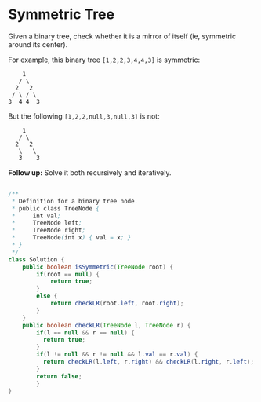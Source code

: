# Symmetric Tree

Given a binary tree, check whether it is a mirror of itself (ie, symmetric around its center).

For example, this binary tree `[1,2,2,3,4,4,3]` is symmetric:

```
    1
   / \
  2   2
 / \ / \
3  4 4  3
```

 

But the following `[1,2,2,null,3,null,3]` is not:

```
    1
   / \
  2   2
   \   \
   3    3
```

 

**Follow up:** Solve it both recursively and iteratively.

```c++
```



``` java
/**
 * Definition for a binary tree node.
 * public class TreeNode {
 *     int val;
 *     TreeNode left;
 *     TreeNode right;
 *     TreeNode(int x) { val = x; }
 * }
 */
class Solution {
    public boolean isSymmetric(TreeNode root) {
        if(root == null) {
        	return true;
        }
        else {
        	return checkLR(root.left, root.right);
        }
    }
    public boolean checkLR(TreeNode l, TreeNode r) {
        if(l == null && r == null) {
          return true;
        }
        if(l != null && r != null && l.val == r.val) {
          return checkLR(l.left, r.right) && checkLR(l.right, r.left);
        }
        return false;
		}
}
```

